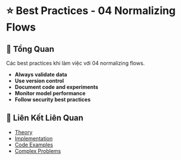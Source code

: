 # ⭐ Best Practices - 04 Normalizing Flows

## 🎯 Tổng Quan

Các best practices khi làm việc với 04 normalizing flows.

- **Always validate data**
- **Use version control**
- **Document code and experiments**
- **Monitor model performance**
- **Follow security best practices**

## 🔗 Liên Kết Liên Quan

- [Theory](./THEORY_04_normalizing_flows.md)
- [Implementation](./IMPLEMENTATION_04_normalizing_flows.md)
- [Code Examples](./CODE_EXAMPLES_04_normalizing_flows.md)
- [Complex Problems](./COMPLEX_PROBLEMS.md)
